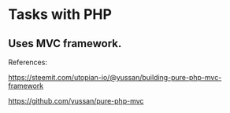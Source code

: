 # Tasks with PHP

## Uses MVC framework.


References:



https://steemit.com/utopian-io/@yussan/building-pure-php-mvc-framework


https://github.com/yussan/pure-php-mvc



